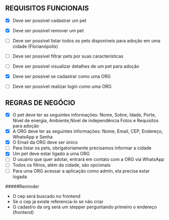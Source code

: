 ## REQUISITOS FUNCIONAIS

- [x] Deve ser possível cadastrar um pet
- [x] Deve ser possível remover um pet
- [ ] Deve ser possível listar todos os pets disponíveis para adoção em uma cidade (Florianópolis)
- [ ] Deve ser possível filtrar pets por suas características
- [ ] Deve ser possível visualizar detalhes de um pet para adoção
- [x] Deve ser possível se cadastrar como uma ORG
- [ ] Deve ser possível realizar login como uma ORG 


## REGRAS DE NEGÓCIO

- [x] O pet deve ter as seguintes informações: 
Nome, Sobre, Idade, Porte, Nível de energia, Ambiente,Nível de independência Fotos e Requisitos para adoção
- [x] A ORG deve ter as seguintes informações: Nome, Email, CEP, Endereço, WhatsApp e Senha
- [x] O Email da ORG deve ser único
- [ ] Para listar os pets, obrigatoriamente precisamos informar a cidade
- [x] Um pet deve estar ligado a uma ORG
- [ ] O usuário que quer adotar, entrará em contato com a ORG via WhatsApp
- [ ] Todos os filtros, além da cidade, são opcionais
- [ ] Para uma ORG acessar a aplicação como admin, ela precisa estar logada

#####Reminder
- O cep será buscado no frontend
- Se o cep ja existe referencia-lo se não criar
- O cadastro da org será um stepper perguntando primeiro o endereço (frontend)
